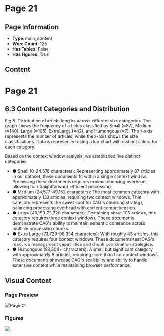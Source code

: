 # Page 21

## Page Information

- **Type**: main_content
- **Word Count**: 125
- **Has Tables**: False
- **Has Figures**: True

## Content

# Page 21

## 6.3 Content Categories and Distribution

Fig 5. Distribution of article lengths across different size categories. The graph shows the frequency of articles classified as Small (≈87), Medium (≈140), Large (≈105), ExtraLarge (≈42), and Humongous (≈7). The y-axis represents the number of articles, while the x-axis shows the size classifications. Data is represented using a bar chart with distinct colors for each category.

<!-- image -->

Based on the context window analysis, we established five distinct categories:

- ● Small (0-24,576 characters): Representing approximately 87 articles in our dataset, these documents fit within a single context window. Processing these documents requires minimal chunking overhead, allowing for straightforward, efficient processing.
- ● Medium (24,577-49,152 characters): The most common category with approximately 138 articles, requiring two context windows. This category represents the sweet spot for CAG's chunking strategy, balancing processing overhead with content comprehension.
- ● Large (49,153-73,728 characters): Containing about 105 articles, this category requires three context windows. These documents demonstrate CAG's ability to maintain semantic coherence across multiple processing chunks.
- ● Extra Large (73,729-98,304 characters): With roughly 43 articles, this category requires four context windows. These documents test CAG's resource management capabilities and chunk coordination strategies.
- ● Humongous (98,304+ characters): A small but significant category with approximately 8 articles, requiring more than four context windows. These documents showcase CAG's scalability and ability to handle extensive content while maintaining browser performance.

## Visual Content

### Page Preview

![Page 21](/projects/llms/images/CAG_Chunked_Augmented_Generation_for_Google_Chromes_Builtin_Gemini_Nano_page_21.png)

### Figures

![](/projects/llms/figures/CAG_Chunked_Augmented_Generation_for_Google_Chromes_Builtin_Gemini_Nano_page_21_figure_1.png)

